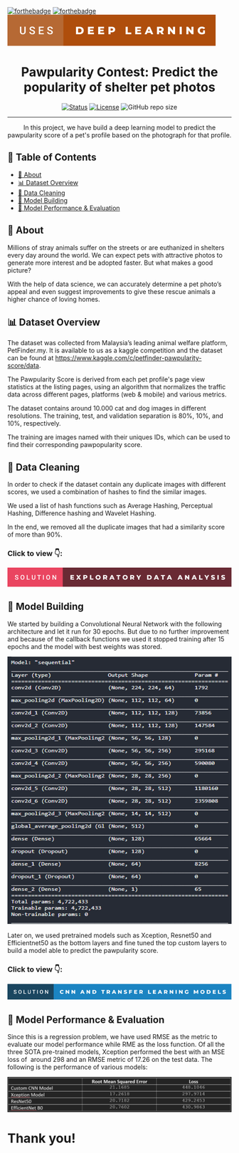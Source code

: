 [![forthebadge](https://forthebadge.com/images/badges/powered-by-coffee.svg)]()
[![forthebadge](https://forthebadge.com/images/badges/made-with-python.svg)]()
[![forthebadge](images/badges/uses-deep-learning.svg)]()

<h1 align="center">Pawpularity Contest: Predict the popularity of shelter pet photos</h1>

<div align="center">

  [![Status](https://img.shields.io/badge/status-active-success.svg)]()
  [![License](https://img.shields.io/badge/license-MIT-blue.svg)]()
  ![GitHub repo size](https://img.shields.io/github/repo-size/vipul-shinde/pet-pawpularity-contest)

</div>

---

<p align="center"> In this project, we have build a deep learning model to predict the pawpularity score of a pet's profile based on the photograph for that profile.
    <br>
</p>

## 📝 Table of Contents

- [🧐 About](#about)
- [📊 Dataset Overview](#data-overview)
- [🧹 Data Cleaning](#data-cleaning)
- [🧠 Model Building](#neural-network-model)
- [🎯 Model Performance & Evaluation](#model-performance)

## 🧐 About <a name = "about"></a>

Millions of stray animals suffer on the streets or are euthanized in shelters every day around the world. We can expect pets with attractive photos to generate more interest and be adopted faster. But what makes a good picture?

With the help of data science, we can accurately determine a pet photo’s appeal and even suggest improvements to give these rescue animals a higher chance of loving homes.

## 📊 Dataset Overview <a name="data-overview"></a>

The dataset was collected from Malaysia’s leading animal welfare platform, PetFinder.my. It is available to us as a kaggle competition and the dataset can be found at https://www.kaggle.com/c/petfinder-pawpularity-score/data.

The Pawpularity Score is derived from each pet profile's page view statistics at the listing pages, using an algorithm that normalizes the traffic data across different pages, platforms (web & mobile) and various metrics. 

The dataset contains around 10.000 cat and dog images in different resolutions. The training, test, and validation separation is 80%, 10%, and 10%, respectively. 

The training are images named with their uniques IDs, which can be used to find their corresponding pawpopularity score.

## 🧹 Data Cleaning <a name="data-cleaning"></a>

In order to check if the dataset contain any duplicate images with different scores, we used a combination of hashes to find the similar images. 

We used a list of hash functions such as Average Hashing, Perceptual Hashing, Difference hashing and Wavelet Hashing.

In the end, we removed all the duplicate images that had a similarity score of more than 90%.

### Click to view 👇:

[![forthebadge](images/badges/solution-exploratory-data-analysis.svg)](https://github.com/vipul-shinde/pet-pawpularity-contest/blob/main/notebooks/01-eda-data-cleaning.ipynb)

## 🧠 Model Building <a name="neural-network-model">

We started by building a Convolutional Neural Network with the following architecture and let it run for 30 epochs. But due to no further improvement and because of the callback functions we used it stopped training after 15 epochs and the model with best weights was stored.

<p align="center">
    <img src="images\cnn-architecture.png" alt="cnn-architecture">
</p>

Later on, we used pretrained models such as Xception, Resnet50 and Efficientnet50 as the bottom layers and fine tuned the top custom layers to build a model able to predict the pawpularity score.

### Click to view 👇:

[![forthebadge](images/badges/solution-cnn-and-transfer-learning-models.svg)](https://github.com/vipul-shinde/pet-pawpularity-contest/blob/main/notebooks/02-cnn-and-transfer-learning.ipynb)

## 🎯 Model Performance & Evaluation <a name="model-performance">

Since this is a regression problem, we have used RMSE as the metric to evaluate our model performance while RME as the loss function. Of all the three SOTA pre-trained models, Xception performed the best with an MSE loss of  around 298 and an RMSE metric of 17.26 on the test data. The following is the performance of various models:

<p align="center">
    <img src="images\model-performance.png" alt="cnn-architecture" width="600px">
</p>

# Thank you!